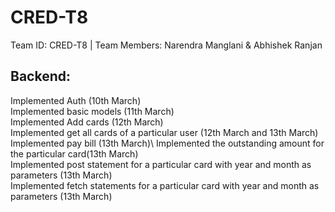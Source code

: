 # CRED-T8
Team ID: CRED-T8 | Team Members: Narendra Manglani &amp; Abhishek Ranjan

## Backend:  
Implemented Auth (10th March)\
Implemented basic models (11th March)\
Implemented Add cards (12th March)\
Implemented get all cards of a particular user (12th March and 13th March)\
Implemented pay bill (13th March)\ 
Implemented the outstanding amount for the particular card(13th March)\
Implemented post statement for a particular card with year and month as parameters (13th March)\
Implemented fetch statements for a particular card with year and month as parameters (13th March)

